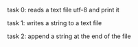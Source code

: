 task 0: reads a text file utf-8 and print it

task 1: writes a string to a text file

task 2: append a string at the end of the file